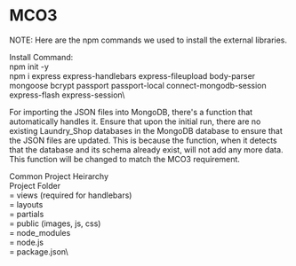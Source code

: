 # MCO3
NOTE: Here are the npm commands we used to install the external libraries.

Install Command:\
npm init -y\
npm i express express-handlebars express-fileupload body-parser mongoose bcrypt passport passport-local connect-mongodb-session express-flash express-session\

For importing the JSON files into MongoDB, there's a function that automatically handles it. Ensure that upon the initial run, there are no existing Laundry_Shop databases in the MongoDB database to ensure that the JSON files are updated. 
This is because the function, when it detects that the database and its schema already exist, will not add any more data. This function will be changed to match the MCO3 requirement.

Common Project Heirarchy\
  Project Folder\
    = views (required for handlebars)\
        = layouts\
        = partials\
    = public (images, js, css)\
    = node_modules\
    = node.js\
    = package.json\
